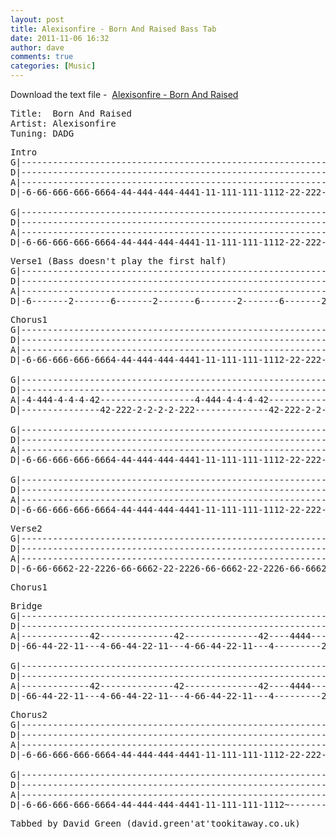 ```yaml
---
layout: post
title: Alexisonfire - Born And Raised Bass Tab
date: 2011-11-06 16:32
author: dave
comments: true
categories: [Music]
---
```

Download the text file -  <a href="http://tookitaway.co.uk/wp-content/uploads/2012/01/BAR.txt">Alexisonfire - Born And Raised</a>

<!--more-->
<pre>Title:  Born And Raised
Artist: Alexisonfire
Tuning: DADG</pre>
<pre>Intro
G|------------------------------------------------------------------|
D|------------------------------------------------------------------|
A|------------------------------------------------------------------|
D|-6-66-666-666-6664-44-444-444-4441-11-111-111-1112-22-222-222-222-|

G|------------------------------------------------------------------|
D|------------------------------------------------------------------|
A|------------------------------------------------------------------|
D|-6-66-666-666-6664-44-444-444-4441-11-111-111-1112-22-222-222-4-6~|</pre>
<pre>Verse1 (Bass doesn't play the first half)
G|------------------------------------------------------------------|
D|------------------------------------------------------------------|
A|------------------------------------------------------------------|
D|-6-------2-------6-------2-------6-------2-------6-------2--------|</pre>
<pre>Chorus1
G|------------------------------------------------------------------|
D|------------------------------------------------------------------| x2
A|------------------------------------------------------------------|
D|-6-66-666-666-6664-44-444-444-4441-11-111-111-1112-22-222-222-222-|

G|------------------------------------------------------------------|
D|------------------------------------------------------------------|
A|-4-444-4-4-4-42------------------4-444-4-4-4-42-------------------|
D|---------------42-222-2-2-2-2-222--------------42-222-2-2-4-4-444-|

G|------------------------------------------------------------------|
D|------------------------------------------------------------------|
A|------------------------------------------------------------------|
D|-6-66-666-666-6664-44-444-444-4441-11-111-111-1112-22-222-222-222-|

G|------------------------------------------------------------------|
D|------------------------------------------------------------------|
A|------------------------------------------------------------------|
D|-6-66-666-666-6664-44-444-444-4441-11-111-111-1112-22-222-222-4-6~|</pre>
<pre>Verse2
G|------------------------------------------------------------------|
D|------------------------------------------------------------------| x2
A|------------------------------------------------------------------|
D|-6-66-6662-22-2226-66-6662-22-2226-66-6662-22-2226-66-6662-22-222-|</pre>
<pre>Chorus1</pre>
<pre>Bridge
G|------------------------------------------------------------------|
D|------------------------------------------------------------------| x2
A|-------------42--------------42--------------42----4444-----------|
D|-66-44-22-11---4-66-44-22-11---4-66-44-22-11---4---------2222-4---|

G|------------------------------------------------------------------|
D|------------------------------------------------------------------|
A|-------------42--------------42--------------42----4444-----------|
D|-66-44-22-11---4-66-44-22-11---4-66-44-22-11---4---------2222-4-6-|</pre>
<pre>Chorus2
G|------------------------------------------------------------------|
D|------------------------------------------------------------------| x3
A|------------------------------------------------------------------|
D|-6-66-666-666-6664-44-444-444-4441-11-111-111-1112-22-222-222-222-|

G|--------------------------------------------------------------------------|
D|--------------------------------------------------------------------------|
A|--------------------------------------------------------------------------|
D|-6-66-666-666-6664-44-444-444-4441-11-111-111-1112~--------------6~-------|</pre>
<pre>Tabbed by David Green (david.green'at'tookitaway.co.uk)</pre>
